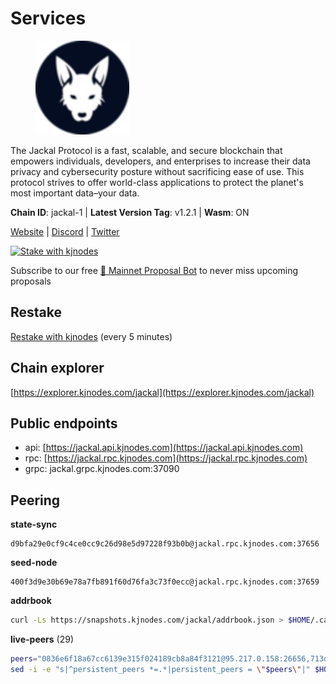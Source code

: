 # Services

<figure><img src="https://raw.githubusercontent.com/kj89/cosmos-images/main/logos/jackal.png" width="150" alt=""><figcaption></figcaption></figure>

The Jackal Protocol is a fast, scalable, and secure blockchain that empowers  individuals, developers, and enterprises to increase their data privacy and  cybersecurity posture without sacrificing ease of use. This protocol strives  to offer world-class applications to protect the planet's most important data–your data.

**Chain ID**: jackal-1 | **Latest Version Tag**: v1.2.1 | **Wasm**: ON

[Website](https://jackalprotocol.com) | [Discord](https://discord.com/invite/5GKym3p6rj) | [Twitter](https://twitter.com/Jackal_Protocol)

[![Stake with kjnodes](https://i.ibb.co/cr44Q8j/button-stake-with-kjnodes.png)](https://restake.app/jackal/jklvaloper1tr3wm3mdkz0tda6t7vavqnn7fe2g4un0f67xmt)

Subscribe to our free [🤖 Mainnet Proposal Bot](https://t.me/kjnodes_proposal_bot) to never miss upcoming proposals

## Restake

[Restake with kjnodes](https://restake.app/jackal/jklvaloper1tr3wm3mdkz0tda6t7vavqnn7fe2g4un0f67xmt) (every 5 minutes)
## Chain explorer
[https://explorer.kjnodes.com/jackal](https://explorer.kjnodes.com/jackal)

## Public endpoints

* api: [https://jackal.api.kjnodes.com](https://jackal.api.kjnodes.com)
* rpc: [https://jackal.rpc.kjnodes.com](https://jackal.rpc.kjnodes.com)
* grpc: jackal.grpc.kjnodes.com:37090

## Peering

**state-sync**

```text
d9bfa29e0cf9c4ce0cc9c26d98e5d97228f93b0b@jackal.rpc.kjnodes.com:37656
```

**seed-node**

```text
400f3d9e30b69e78a7fb891f60d76fa3c73f0ecc@jackal.rpc.kjnodes.com:37659
```

**addrbook**
```bash
curl -Ls https://snapshots.kjnodes.com/jackal/addrbook.json > $HOME/.canine/config/addrbook.json
```

**live-peers** (29)
```bash
peers="0836e6f18a67cc6139e315f024189cb8a84f3121@95.217.0.158:26656,713d202326eedaed41d467b26051aba62727febd@5.9.69.241:26656,88130f394f62dc17b1960b5e2f50a0f18a7a7499@88.99.213.25:37656,0faa7f1099de2e02deebe09fcb52863056333265@144.202.72.17:26616,7c85c0aa43e8027b424cb356554a4ccc801a968d@198.244.212.27:26656,d39fecbc409541de13fa644d90066d4dabe08262@95.165.89.222:24475,f3b96273f3b1a7d2594851badd4302f16db81cfa@23.29.55.92:26656,2a55d2e6cc5fa2dda8a484ab7d00f77f076d237f@141.95.47.216:26656,af774f532cf4b53528b0c418d01dbec549207841@162.19.84.205:26656,55bbee79c024a5032222ee4cac0d932c4033c63a@142.132.209.97:26656,976d837d399c0914cca7ba81fcd554b1f3d7a7bd@184.147.204.80:26656,c5b43622ecd7413dd41905f6f8f5b5befd299ced@65.109.65.210:32656,2ec46ff04ebfafc19f505feaaf00943c15bb2757@185.16.38.149:26656,0841db0ae5e5443905837e196d2e1ffd31f2e480@131.153.202.81:36656,e7e0fa5e56b19da4aa9fc43aa9fb4ef7bb7fabdc@198.244.178.213:26656,3e352224da2a8487d2c6277dc40d120cd574acb9@65.21.90.141:12133,9f531c5d5c9782e06d6597443decafd00a698780@78.159.100.9:26656,a463b16c5a7cee3d77f465a0b1c0d526aef426d8@194.163.150.92:26656,dd3cab79ffae0aed4f519503b66e9403c69eeb14@85.237.193.101:25565,519f2b648a2a8794ac33b195f39b6d836e09f8f2@131.153.154.13:26656,dbbd1e102b9d0cde827cd272205fa3a2886a6b2c@5.9.147.22:21656,7ec80b61b883b6534f6b405353219a63ee7ed348@65.109.24.188:17556,dbec14a10d43c25d77ee9987a985652fa4e6344a@131.153.59.6:26656,fd249b5e15e8b89771c89f66c4dce4abcabfe331@136.244.29.116:27656,ce1a0f1e5469dcfd9372e5d93104c450ffd400d6@142.132.134.181:30592,26b6255375a592c3b0664bd474a6975f468c3785@88.99.164.158:11126,f460d33619705cb145d88631115a0b5581515060@165.232.173.74:26656,d9bfa29e0cf9c4ce0cc9c26d98e5d97228f93b0b@65.109.88.38:37656,ebc272824924ea1a27ea3183dd0b9ba713494f83@95.214.55.198:26906"
sed -i -e "s|^persistent_peers *=.*|persistent_peers = \"$peers\"|" $HOME/.canine/config/config.toml
```
